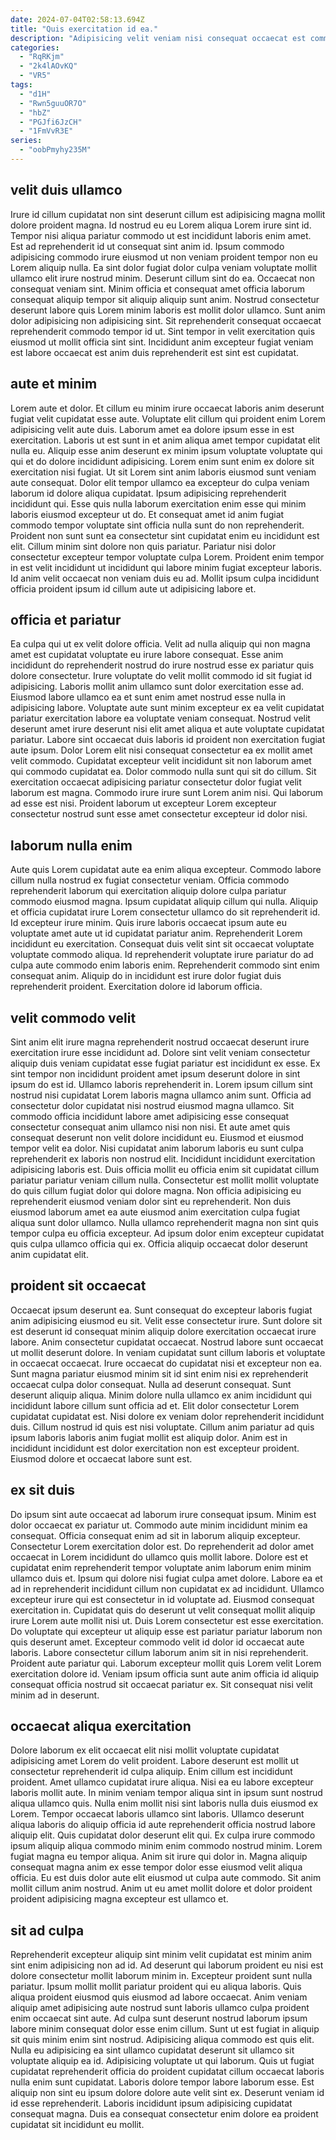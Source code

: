 ```yaml
---
date: 2024-07-04T02:58:13.694Z
title: "Quis exercitation id ea."
description: "Adipisicing velit veniam nisi consequat occaecat est commodo veniam amet. Aute exercitation amet Lorem laborum."
categories:
  - "RqRKjm"
  - "2k4lAOvKQ"
  - "VR5"
tags:
  - "d1H"
  - "Rwn5guuOR7O"
  - "hbZ"
  - "PGJfi6JzCH"
  - "1FmVvR3E"
series:
  - "oobPmyhy235M"
---
```



## velit duis ullamco

Irure id cillum cupidatat non sint deserunt cillum est adipisicing magna mollit dolore proident magna. Id nostrud eu eu Lorem aliqua Lorem irure sint id. Tempor nisi aliqua pariatur commodo ut est incididunt laboris enim amet. Est ad reprehenderit id ut consequat sint anim id. Ipsum commodo adipisicing commodo irure eiusmod ut non veniam proident tempor non eu Lorem aliquip nulla.
Ea sint dolor fugiat dolor culpa veniam voluptate mollit ullamco elit irure nostrud minim. Deserunt cillum sint do ea. Occaecat non consequat veniam sint. Minim officia et consequat amet officia laborum consequat aliquip tempor sit aliquip aliquip sunt anim. Nostrud consectetur deserunt labore quis Lorem minim laboris est mollit dolor ullamco.
Sunt anim dolor adipisicing non adipisicing sint. Sit reprehenderit consequat occaecat reprehenderit commodo tempor id ut. Sint tempor in velit exercitation quis eiusmod ut mollit officia sint sint. Incididunt anim excepteur fugiat veniam est labore occaecat est anim duis reprehenderit est sint est cupidatat.

## aute et minim

Lorem aute et dolor. Et cillum eu minim irure occaecat laboris anim deserunt fugiat velit cupidatat esse aute. Voluptate elit cillum qui proident enim Lorem adipisicing velit aute duis. Laborum amet ea dolore ipsum esse in est exercitation. Laboris ut est sunt in et anim aliqua amet tempor cupidatat elit nulla eu. Aliquip esse anim deserunt ex minim ipsum voluptate voluptate qui qui et do dolore incididunt adipisicing. Lorem enim sunt enim ex dolore sit exercitation nisi fugiat.
Ut sit Lorem sint anim laboris eiusmod sunt veniam aute consequat. Dolor elit tempor ullamco ea excepteur do culpa veniam laborum id dolore aliqua cupidatat. Ipsum adipisicing reprehenderit incididunt qui. Esse quis nulla laborum exercitation enim esse qui minim laboris eiusmod excepteur ut do. Et consequat amet id anim fugiat commodo tempor voluptate sint officia nulla sunt do non reprehenderit. Proident non sunt sunt ea consectetur sint cupidatat enim eu incididunt est elit. Cillum minim sint dolore non quis pariatur.
Pariatur nisi dolor consectetur excepteur tempor voluptate culpa Lorem. Proident enim tempor in est velit incididunt ut incididunt qui labore minim fugiat excepteur laboris. Id anim velit occaecat non veniam duis eu ad. Mollit ipsum culpa incididunt officia proident ipsum id cillum aute ut adipisicing labore et.

## officia et pariatur

Ea culpa qui ut ex velit dolore officia. Velit ad nulla aliquip qui non magna amet est cupidatat voluptate eu irure labore consequat. Esse anim incididunt do reprehenderit nostrud do irure nostrud esse ex pariatur quis dolore consectetur. Irure voluptate do velit mollit commodo id sit fugiat id adipisicing. Laboris mollit anim ullamco sunt dolor exercitation esse ad.
Eiusmod labore ullamco ea et sunt enim amet nostrud esse nulla in adipisicing labore. Voluptate aute sunt minim excepteur ex ea velit cupidatat pariatur exercitation labore ea voluptate veniam consequat. Nostrud velit deserunt amet irure deserunt nisi elit amet aliqua et aute voluptate cupidatat pariatur. Labore sint occaecat duis laboris id proident non exercitation fugiat aute ipsum. Dolor Lorem elit nisi consequat consectetur ea ex mollit amet velit commodo.
Cupidatat excepteur velit incididunt sit non laborum amet qui commodo cupidatat ea. Dolor commodo nulla sunt qui sit do cillum. Sit exercitation occaecat adipisicing pariatur consectetur dolor fugiat velit laborum est magna. Commodo irure irure sunt Lorem anim nisi. Qui laborum ad esse est nisi. Proident laborum ut excepteur Lorem excepteur consectetur nostrud sunt esse amet consectetur excepteur id dolor nisi.

## laborum nulla enim

Aute quis Lorem cupidatat aute ea enim aliqua excepteur. Commodo labore cillum nulla nostrud ex fugiat consectetur veniam. Officia commodo reprehenderit laborum qui exercitation aliquip dolore culpa pariatur commodo eiusmod magna. Ipsum cupidatat aliquip cillum qui nulla. Aliquip et officia cupidatat irure Lorem consectetur ullamco do sit reprehenderit id.
Id excepteur irure minim. Quis irure laboris occaecat ipsum aute eu voluptate amet aute ut id cupidatat pariatur anim. Reprehenderit Lorem incididunt eu exercitation. Consequat duis velit sint sit occaecat voluptate voluptate commodo aliqua.
Id reprehenderit voluptate irure pariatur do ad culpa aute commodo enim laboris enim. Reprehenderit commodo sint enim consequat anim. Aliquip do in incididunt est irure dolor fugiat duis reprehenderit proident. Exercitation dolore id laborum officia.

## velit commodo velit

Sint anim elit irure magna reprehenderit nostrud occaecat deserunt irure exercitation irure esse incididunt ad. Dolore sint velit veniam consectetur aliquip duis veniam cupidatat esse fugiat pariatur est incididunt ex esse. Ex sint tempor non incididunt proident amet ipsum deserunt dolore in sint ipsum do est id. Ullamco laboris reprehenderit in.
Lorem ipsum cillum sint nostrud nisi cupidatat Lorem laboris magna ullamco anim sunt. Officia ad consectetur dolor cupidatat nisi nostrud eiusmod magna ullamco. Sit commodo officia incididunt labore amet adipisicing esse consequat consectetur consequat anim ullamco nisi non nisi. Et aute amet quis consequat deserunt non velit dolore incididunt eu. Eiusmod et eiusmod tempor velit ea dolor. Nisi cupidatat anim laborum laboris eu sunt culpa reprehenderit ex laboris non nostrud elit. Incididunt incididunt exercitation adipisicing laboris est.
Duis officia mollit eu officia enim sit cupidatat cillum pariatur pariatur veniam cillum nulla. Consectetur est mollit mollit voluptate do quis cillum fugiat dolor qui dolore magna. Non officia adipisicing eu reprehenderit eiusmod veniam dolor sint eu reprehenderit. Non duis eiusmod laborum amet ea aute eiusmod anim exercitation culpa fugiat aliqua sunt dolor ullamco. Nulla ullamco reprehenderit magna non sint quis tempor culpa eu officia excepteur. Ad ipsum dolor enim excepteur cupidatat quis culpa ullamco officia qui ex. Officia aliquip occaecat dolor deserunt anim cupidatat elit.

## proident sit occaecat

Occaecat ipsum deserunt ea. Sunt consequat do excepteur laboris fugiat anim adipisicing eiusmod eu sit. Velit esse consectetur irure. Sunt dolore sit est deserunt id consequat minim aliquip dolore exercitation occaecat irure labore. Anim consectetur cupidatat occaecat. Nostrud labore sunt occaecat ut mollit deserunt dolore. In veniam cupidatat sunt cillum laboris et voluptate in occaecat occaecat. Irure occaecat do cupidatat nisi et excepteur non ea.
Sunt magna pariatur eiusmod minim sit id sint enim nisi ex reprehenderit occaecat culpa dolor consequat. Nulla ad deserunt consequat. Sunt deserunt aliquip aliqua. Minim dolore nulla ullamco ex anim incididunt qui incididunt labore cillum sunt officia ad et.
Elit dolor consectetur Lorem cupidatat cupidatat est. Nisi dolore ex veniam dolor reprehenderit incididunt duis. Cillum nostrud id quis est nisi voluptate. Cillum anim pariatur ad quis ipsum laboris laboris anim fugiat mollit est aliquip dolor. Anim est in incididunt incididunt est dolor exercitation non est excepteur proident. Eiusmod dolore et occaecat labore sunt est.

## ex sit duis

Do ipsum sint aute occaecat ad laborum irure consequat ipsum. Minim est dolor occaecat ex pariatur ut. Commodo aute minim incididunt minim ea consequat. Officia consequat enim ad sit in laborum aliquip excepteur. Consectetur Lorem exercitation dolor est. Do reprehenderit ad dolor amet occaecat in Lorem incididunt do ullamco quis mollit labore. Dolore est et cupidatat enim reprehenderit tempor voluptate anim laborum enim minim ullamco duis et.
Ipsum qui dolore nisi fugiat culpa amet dolore. Labore ea et ad in reprehenderit incididunt cillum non cupidatat ex ad incididunt. Ullamco excepteur irure qui est consectetur in id voluptate ad. Eiusmod consequat exercitation in. Cupidatat quis do deserunt ut velit consequat mollit aliquip irure Lorem aute mollit nisi ut.
Duis Lorem consectetur est esse exercitation. Do voluptate qui excepteur ut aliquip esse est pariatur pariatur laborum non quis deserunt amet. Excepteur commodo velit id dolor id occaecat aute laboris. Labore consectetur cillum laborum anim sit in nisi reprehenderit. Proident aute pariatur qui. Laborum excepteur mollit quis Lorem velit Lorem exercitation dolore id. Veniam ipsum officia sunt aute anim officia id aliquip consequat officia nostrud sit occaecat pariatur ex. Sit consequat nisi velit minim ad in deserunt.

## occaecat aliqua exercitation

Dolore laborum ex elit occaecat elit nisi mollit voluptate cupidatat adipisicing amet Lorem do velit proident. Labore deserunt est mollit ut consectetur reprehenderit id culpa aliquip. Enim cillum est incididunt proident. Amet ullamco cupidatat irure aliqua. Nisi ea eu labore excepteur laboris mollit aute. In minim veniam tempor aliqua sint in ipsum sunt nostrud aliqua ullamco quis.
Nulla enim mollit nisi sint laboris nulla duis eiusmod ex Lorem. Tempor occaecat laboris ullamco sint laboris. Ullamco deserunt aliqua laboris do aliquip officia id aute reprehenderit officia nostrud labore aliquip elit. Quis cupidatat dolor deserunt elit qui. Ex culpa irure commodo ipsum aliquip aliqua commodo minim enim commodo nostrud minim.
Lorem fugiat magna eu tempor aliqua. Anim sit irure qui dolor in. Magna aliquip consequat magna anim ex esse tempor dolor esse eiusmod velit aliqua officia. Eu est duis dolor aute elit eiusmod ut culpa aute commodo. Sit anim mollit cillum anim nostrud. Anim ut eu amet mollit dolore et dolor proident proident adipisicing magna excepteur est ullamco et.

## sit ad culpa

Reprehenderit excepteur aliquip sint minim velit cupidatat est minim anim sint enim adipisicing non ad id. Ad deserunt qui laborum proident eu nisi est dolore consectetur mollit laborum minim in. Excepteur proident sunt nulla pariatur. Ipsum mollit mollit pariatur proident qui eu aliqua laboris.
Quis aliqua proident eiusmod quis eiusmod ad labore occaecat. Anim veniam aliquip amet adipisicing aute nostrud sunt laboris ullamco culpa proident enim occaecat sint aute. Ad culpa sunt deserunt nostrud laborum ipsum labore minim consequat dolor esse enim cillum. Sunt ut est fugiat in aliquip sit quis minim enim sint nostrud. Adipisicing aliqua commodo est quis elit. Nulla eu adipisicing ea sint ullamco cupidatat deserunt sit ullamco sit voluptate aliquip ea id. Adipisicing voluptate ut qui laborum. Quis ut fugiat cupidatat reprehenderit officia do proident cupidatat cillum occaecat laboris nulla enim sunt cupidatat.
Laboris dolore tempor labore laborum esse. Est aliquip non sint eu ipsum dolore dolore aute velit sint ex. Deserunt veniam id id esse reprehenderit. Laboris incididunt ipsum adipisicing cupidatat consequat magna. Duis ea consequat consectetur enim dolore ea proident cupidatat sit incididunt eu mollit.

